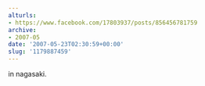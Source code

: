 ```yaml
---
alturls:
- https://www.facebook.com/17803937/posts/856456781759
archive:
- 2007-05
date: '2007-05-23T02:30:59+00:00'
slug: '1179887459'
---
```


in nagasaki.

